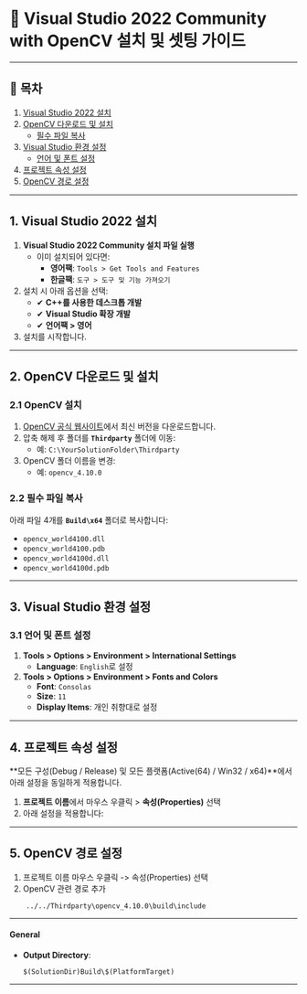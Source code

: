 # 🚀 Visual Studio 2022 Community with OpenCV 설치 및 셋팅 가이드

---

## 📌 목차
1. [Visual Studio 2022 설치](#1-visual-studio-2022-설치)
2. [OpenCV 다운로드 및 설치](#2-opencv-다운로드-및-설치)
   - [필수 파일 복사](#22-필수-파일-복사)
3. [Visual Studio 환경 설정](#3-visual-studio-환경-설정)
   - [언어 및 폰트 설정](#31-언어-및-폰트-설정)
4. [프로젝트 속성 설정](#4-프로젝트-속성-설정)
5. [OpenCV 경로 설정](#5-opencv-경로-설정)

---

## 1. Visual Studio 2022 설치
1. **Visual Studio 2022 Community 설치 파일 실행**  
   - 이미 설치되어 있다면:
     - **영어팩**: `Tools > Get Tools and Features`  
     - **한글팩**: `도구 > 도구 및 기능 가져오기`
2. 설치 시 아래 옵션을 선택:
   - ✔ **C++를 사용한 데스크톱 개발**
   - ✔ **Visual Studio 확장 개발**
   - ✔ **언어팩 > 영어**
3. 설치를 시작합니다.

---

## 2. OpenCV 다운로드 및 설치
### 2.1 OpenCV 설치
1. [OpenCV 공식 웹사이트](https://opencv.org/)에서 최신 버전을 다운로드합니다.
2. 압축 해제 후 폴더를 **`Thirdparty`** 폴더에 이동:
   - 예: `C:\YourSolutionFolder\Thirdparty`
3. OpenCV 폴더 이름을 변경:  
   - 예: `opencv_4.10.0`

### 2.2 필수 파일 복사
아래 파일 4개를 **`Build\x64`** 폴더로 복사합니다:
- `opencv_world4100.dll`
- `opencv_world4100.pdb`
- `opencv_world4100d.dll`
- `opencv_world4100d.pdb`

---

## 3. Visual Studio 환경 설정
### 3.1 언어 및 폰트 설정
1. **Tools > Options > Environment > International Settings**  
   - **Language**: `English`로 설정
2. **Tools > Options > Environment > Fonts and Colors**  
   - **Font**: `Consolas`  
   - **Size**: `11`  
   - **Display Items**: 개인 취향대로 설정

---

## 4. 프로젝트 속성 설정
**모든 구성(Debug / Release) 및 모든 플랫폼(Active(64) / Win32 / x64)**에서 아래 설정을 동일하게 적용합니다.

1. **프로젝트 이름**에서 마우스 우클릭 > **속성(Properties)** 선택
2. 아래 설정을 적용합니다:

---

## 5. OpenCV 경로 설정
1. 프로젝트 이름 마우스 우클릭 -> 속성(Properties) 선택
2. OpenCV 관련 경로 추가
```
	../../Thirdparty\opencv_4.10.0\build\include

```

---

#### General
- **Output Directory**:  
  ```plaintext
  $(SolutionDir)Build\$(PlatformTarget)

  ```

---
